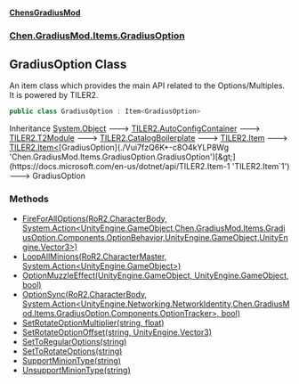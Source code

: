 
#### [ChensGradiusMod](./index 'index')

### [Chen.GradiusMod.Items.GradiusOption](./mfb9nYomeqOwYy2EkL-v0Q 'Chen.GradiusMod.Items.GradiusOption')

## GradiusOption Class
An item class which provides the main API related to the Options/Multiples. It is powered by TILER2.  
```csharp
public class GradiusOption : Item<GradiusOption>
```
Inheritance [System.Object](https://docs.microsoft.com/en-us/dotnet/api/System.Object 'System.Object') &#129106; [TILER2.AutoConfigContainer](https://docs.microsoft.com/en-us/dotnet/api/TILER2.AutoConfigContainer 'TILER2.AutoConfigContainer') &#129106; [TILER2.T2Module](https://docs.microsoft.com/en-us/dotnet/api/TILER2.T2Module 'TILER2.T2Module') &#129106; [TILER2.CatalogBoilerplate](https://docs.microsoft.com/en-us/dotnet/api/TILER2.CatalogBoilerplate 'TILER2.CatalogBoilerplate') &#129106; [TILER2.Item](https://docs.microsoft.com/en-us/dotnet/api/TILER2.Item 'TILER2.Item') &#129106; [TILER2.Item&lt;](https://docs.microsoft.com/en-us/dotnet/api/TILER2.Item-1 'TILER2.Item`1')[GradiusOption](./Vui7fzQ6K+-c8O4kYLP8Wg 'Chen.GradiusMod.Items.GradiusOption.GradiusOption')[&gt;](https://docs.microsoft.com/en-us/dotnet/api/TILER2.Item-1 'TILER2.Item`1') &#129106; GradiusOption  

### Methods
- [FireForAllOptions(RoR2.CharacterBody, System.Action&lt;UnityEngine.GameObject,Chen.GradiusMod.Items.GradiusOption.Components.OptionBehavior,UnityEngine.GameObject,UnityEngine.Vector3&gt;)](./bpOZVTALy-L4BhyvvYHh0Q 'Chen.GradiusMod.Items.GradiusOption.GradiusOption.FireForAllOptions(RoR2.CharacterBody, System.Action&lt;UnityEngine.GameObject,Chen.GradiusMod.Items.GradiusOption.Components.OptionBehavior,UnityEngine.GameObject,UnityEngine.Vector3&gt;)')
- [LoopAllMinions(RoR2.CharacterMaster, System.Action&lt;UnityEngine.GameObject&gt;)](./mTui2kPRxYl+TRQlDGY-SA 'Chen.GradiusMod.Items.GradiusOption.GradiusOption.LoopAllMinions(RoR2.CharacterMaster, System.Action&lt;UnityEngine.GameObject&gt;)')
- [OptionMuzzleEffect(UnityEngine.GameObject, UnityEngine.GameObject, bool)](./KwYUPtGzEALpqR65n7ZWkw 'Chen.GradiusMod.Items.GradiusOption.GradiusOption.OptionMuzzleEffect(UnityEngine.GameObject, UnityEngine.GameObject, bool)')
- [OptionSync(RoR2.CharacterBody, System.Action&lt;UnityEngine.Networking.NetworkIdentity,Chen.GradiusMod.Items.GradiusOption.Components.OptionTracker&gt;, bool)](./oBhR10Pzp10Ys5ej1Raaeg 'Chen.GradiusMod.Items.GradiusOption.GradiusOption.OptionSync(RoR2.CharacterBody, System.Action&lt;UnityEngine.Networking.NetworkIdentity,Chen.GradiusMod.Items.GradiusOption.Components.OptionTracker&gt;, bool)')
- [SetRotateOptionMultiplier(string, float)](./HB1dnkNbzefti8Cem4lAOA 'Chen.GradiusMod.Items.GradiusOption.GradiusOption.SetRotateOptionMultiplier(string, float)')
- [SetRotateOptionOffset(string, UnityEngine.Vector3)](./ZjiMmhF4wKjeqSfk6DrfDQ 'Chen.GradiusMod.Items.GradiusOption.GradiusOption.SetRotateOptionOffset(string, UnityEngine.Vector3)')
- [SetToRegularOptions(string)](./TACNxBmya3KGqngqHLvv0g 'Chen.GradiusMod.Items.GradiusOption.GradiusOption.SetToRegularOptions(string)')
- [SetToRotateOptions(string)](./8WVJdWadeecgGmNsU0+v6A 'Chen.GradiusMod.Items.GradiusOption.GradiusOption.SetToRotateOptions(string)')
- [SupportMinionType(string)](./M4LGoyiM-1WEKxvlP2bq-A 'Chen.GradiusMod.Items.GradiusOption.GradiusOption.SupportMinionType(string)')
- [UnsupportMinionType(string)](./NNjvPyiS9MHUrmUpeQYO+g 'Chen.GradiusMod.Items.GradiusOption.GradiusOption.UnsupportMinionType(string)')

